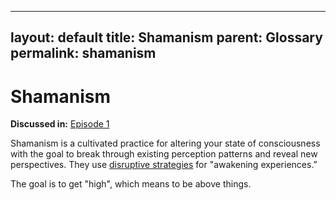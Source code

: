 ---
layout: default
title: Shamanism
parent: Glossary
permalink: shamanism
---

# Shamanism

**Discussed in:** [Episode 1](/episodes/1)

Shamanism is a cultivated practice for altering your state of consciousness with the goal to break through existing perception patterns and reveal new perspectives. They use [disruptive strategies](disruptive-strategies) for "awakening experiences.”

The goal is to get "high", which means to be above things. 

